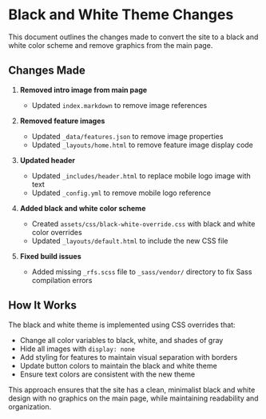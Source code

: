 # Black and White Theme Changes

This document outlines the changes made to convert the site to a black and white color scheme and remove graphics from the main page.

## Changes Made

1. **Removed intro image from main page**
   - Updated `index.markdown` to remove image references

2. **Removed feature images**
   - Updated `_data/features.json` to remove image properties
   - Updated `_layouts/home.html` to remove feature image display code

3. **Updated header**
   - Updated `_includes/header.html` to replace mobile logo image with text
   - Updated `_config.yml` to remove mobile logo reference

4. **Added black and white color scheme**
   - Created `assets/css/black-white-override.css` with black and white color overrides
   - Updated `_layouts/default.html` to include the new CSS file

5. **Fixed build issues**
   - Added missing `_rfs.scss` file to `_sass/vendor/` directory to fix Sass compilation errors

## How It Works

The black and white theme is implemented using CSS overrides that:
- Change all color variables to black, white, and shades of gray
- Hide all images with `display: none`
- Add styling for features to maintain visual separation with borders
- Update button colors to maintain the black and white theme
- Ensure text colors are consistent with the new theme

This approach ensures that the site has a clean, minimalist black and white design with no graphics on the main page, while maintaining readability and organization.
